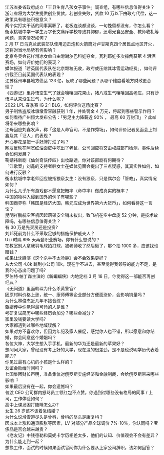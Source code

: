 江苏省委省政府成立「丰县生育八孩女子事件」调查组，有哪些信息值得关注？  
浙江省将为大学生提供创业贷款，若创业失败，贷款 10 万以下由政府代偿，这一政策具有哪些积极意义？  
两个实打实干活的同事离职了，老板连谈都没谈，一句挽留都没有，你怎么看？  
衡水桃城中学一学生万字长文痛斥学校导致其抑郁，还曝光食品安全、教师收礼等问题，真实情况如何？  
2 月 17 日乌克兰武装部队使用迫击炮和火箭筒对卢甘斯克四个居民点地区开火，这将对当地局势有何影响？  
北京冬奥会花样滑冰女单自由滑谢尔巴科娃夺金，瓦利耶娃多次摔倒获第 4 泪洒赛场，如何评价她们的表现？  
媒体报道「若英国代表队在北京颗粒无收，政府或压缩其冰雪运动经费」，如何评价截至目前英国代表队的表现？  
江苏徐州丰县地方债达 123 亿，反映了哪些问题？从哪个维度看地方财政更合理？  
《西游记》里孙悟空生气了就会嚷嚷回花果山，猪八戒生气嚷嚷回高老庄，只有沙悟净从来没生过气，为什么呢？  
2022 LPL 春季赛 iG 2:1 BLG，如何评价这场比赛？  
男子制售盗版冰墩墩雪容融获刑 1 年，并处罚金 4 万元，将起到哪些警示作用？  
如何看待广州恒大发布公告：「男足主力降薪近 90% ， 最高 60 万封顶」？此举将带来哪些影响？  
江母回应刘鑫发声，称「这是人命官司，不是作秀场」，如何评价记者见面会上刘鑫及其「证人」的表现？  
开心麻花是把一手好牌打烂了吗？  
网友反映在阿宽红油面皮中吃出了老鼠，公司回应将交由权威部门检测，事件后续会如何发展？  
鞠婧祎新剧《仙剑奇侠传四》出妆路透，你对该部剧有何期待？  
「江歌案」刘鑫的支持者韩女士在媒体见面会提出了三点疑惑，其真实性如何，如何进行反驳？  
衡水桃城中学老师回应被指猥亵女生：没有猥亵，只是偶尔会「管教」，真实情况如何？  
为什么几乎所有游戏都不愿意把概率（命中率）做成真实的概率？  
中国的物种入侵到国外的例子有哪些？  
韩国商界称「韩国是经济大国，韩元应成为世界第六大货币」，如何看待这一言论？  
昆明祥鹏航空客机因起落架安全销未拔出，致飞机在空中盘旋 52 分钟，是技术故障吗，有哪些信息值得关注？  
有 30 万是先买房还是投资?  
刘邦死前为什么不采取足够的措施保护戚夫人？  
Uzi 时隔 895 天再登职业赛场，你有什么想说的？  
在教室别人拿我羽毛球拍打球，被老师收了然后砸了，那个拍 1000 多，应该找谁赔钱？  
如果让沈腾演《这个杀手不太冷静》会不会效果更好？  
从大公司 4.8k 跳到小公司 10k，现在学不进去，甚至觉得我领导的能力不足，是我的心态出问题了吗?  
罗伯特·帕丁森主演的《新蝙蝠侠》内地定档 3 月 18 日，你觉得这一部能否再创经典？  
《无间道》里面韩琛为什么杀黄警官?  
因原材料价格上涨，统一、康师傅等企业部分方便面涨价，会影响销量吗？  
为什么林俊杰近几年不接音综？  
甄嬛传中你觉得最可怜的人是谁？  
考研复试简历中哪些经历会加分？哪些会减分？  
家里没钱要读大学吗?  
大家都遇到过哪些地域误解？  
如果对方不喜欢你，但因为年纪及家人催促，感觉你人也不错，所以愿意和你结婚，你会同意这个婚姻吗？  
各位大神，大学生想入手手机，最新的华为还是最新的苹果好？  
想问问大家，曾经没有考上好的大学，现在混的很差劲，是不是也说明学历代表着能力?  
你见过最有心机的小孩是什么样的？  
友谊会败给时间吗？  
七国集团财长声明，准备集体对俄罗斯实施经济和金融制裁，会给俄罗斯带来哪些影响 ？  
如果最后没有在一起，你会遗憾吗？  
普渡 CEO 公司群内怒骂员工领红包不点赞，你遇到过哪些没有格局的同事 / 上司，工作体验如何？  
高中上课发困打瞌睡怎么办?  
女生 26 岁该不该着急结婚？  
为什么说滑雪道尽头是骨科，骨科的尽头是康复科？  
因成本上涨和通货膨胀等因素，LV 对部分产品全球调价 7%-10%，你认同吗？奢侈品是否会越来越贵？  
《老友记》中钱德勒和莫妮卡学历相差太多，他们的认知、价值观会不会有差异？为什么能走到一起？  
想换工作，面试的时候如果面试官问你为什么要从上家公司辞职，该如何回答？  
